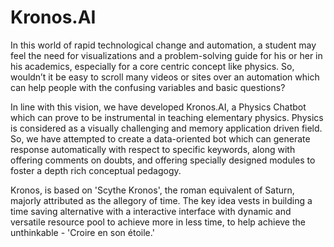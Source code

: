 # Kronos.AI

In this world of rapid technological change and automation, a student may feel the need for visualizations and a problem-solving guide for his or her in his academics, especially for a core centric concept like physics. So, wouldn’t it be easy to scroll many videos or sites over an automation which can help people with the confusing variables and basic questions?

In line with this vision, we have developed Kronos.AI, a Physics Chatbot which can prove to be instrumental in teaching elementary physics. Physics is considered as a visually challenging and memory application driven field. So, we have attempted to create a data-oriented bot which can generate response automatically with respect to specific keywords, along with offering comments on doubts, and offering specially designed modules to foster a depth rich conceptual pedagogy.

Kronos, is based on 'Scythe Kronos', the roman equivalent of Saturn, majorly attributed as the allegory of time. The key idea vests in building a time saving alternative with a interactive interface with dynamic and versatile resource pool to achieve more in less time, to help achieve the unthinkable - 'Croire en son étoile.'
